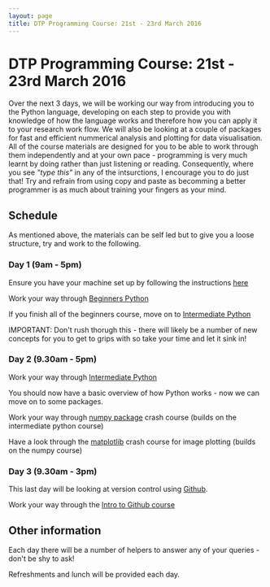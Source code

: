 ```yaml
---
layout: page
title: DTP Programming Course: 21st - 23rd March 2016
---
```


# DTP Programming Course: 21st - 23rd March 2016

Over the next 3 days, we will be working our way from introducing you to the Python language, developing on each step to provide you with knowledge of how the language works and therefore how you can apply it to your research work flow. We will also be looking at a couple of packages for fast and efficient nummerical analysis and plotting for data visualisation. All of the course materials are designed for you to be able to work through them independently and at your own pace - programming is very much learnt by doing rather than just listening or reading. Consequently, where you see *"type this"* in any of the intsurctions, I encourage you to do just that! Try and refrain from using copy and paste as becomming a better programmer is as much about training your fingers as your mind.

## Schedule

As mentioned above, the materials can be self led but to give you a loose structure, try and work to the following. 

### Day 1 (9am - 5pm)

Ensure you have your machine set up by following the instructions [here]()

Work your way through [Beginners Python]()

If you finish all of the beginners course, move on to [Intermediate Python]()

IMPORTANT: Don't rush thorugh this - there will likely be a number of new concepts for you to get to grips with so take your time and let it sink in!

### Day 2 (9.30am - 5pm)

Work your way through [Intermediate Python]()

You should now have a basic overview of how Python works - now we can move on to some packages.

Work your way through [numpy package]() crash course (builds on the intermediate python course)

Have a look through the [matplotlib]() crash course for image plotting (builds on the numpy course)

### Day 3 (9.30am - 3pm)

This last day will be looking at version control using [Github](http://github.com/).

Work your way through the [Intro to Github course]()

## Other information

Each day there will be a number of helpers to answer any of your queries - don't be shy to ask! 

Refreshments and lunch will be provided each day.

